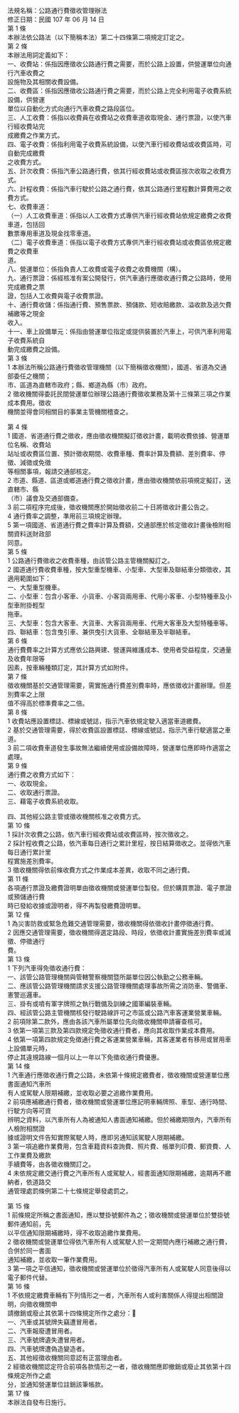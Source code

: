 法規名稱：公路通行費徵收管理辦法  
修正日期：民國 107 年 06 月 14 日  
第 1 條  
本辦法依公路法（以下簡稱本法）第二十四條第二項規定訂定之。  
第 2 條  
本辦法用詞定義如下：  
一、收費站：係指因應徵收公路通行費之需要，而於公路上設置，供營運單位向通行汽車收費之  
設施物及其相關收費設備。  
二、收費區：係指因應徵收公路通行費之需要，而於公路上完全利用電子收費系統設備，供營運  
單位以自動化方式向通行汽車收費之路段區位。  
三、人工收費：係指以收費員在收費站之收費車道收取現金、通行票證，以使汽車行經收費站完  
成繳費之作業方式。  
四、電子收費：係指利用電子收費系統設備，以使汽車行經收費站或收費區時，可自動完成繳費  
之收費方式。  
五、計次收費：係指汽車公路通行費，依其行經收費站或收費區按次收取之收費方式。  
六、計程收費：係指汽車行駛於公路之通行費，依其公路通行里程數計算費用之收費方式。  
七、收費車道：  
（一）人工收費車道：係指以人工收費方式專供汽車行經收費站依規定繳費之收費車道，包括回  
數票專用車道及現金找零車道。  
（二）電子收費車道：係指以電子收費方式專供汽車行經收費站或收費區依規定繳費之收費車  
道。  
八、營運單位：係指負責人工收費或電子收費之收費機關（構）。  
九、通行票證：係經核准有案公開發行，供汽車通行應徵收通行費之公路時，使用完成繳費之票  
證，包括人工收費與電子收費票證。  
十、通行費收儲：係指通行費、預售票款、預儲款、短收賠繳款、溢收款及逃欠費補繳等之現金  
收入。  
十一、車上設備單元：係指由營運單位指定或提供裝置於汽車上，可供汽車利用電子收費系統自  
動完成繳費之設備。  
第 3 條  
1 本辦法所稱公路通行費徵收管理機關（以下簡稱徵收機關），國道、省道為交通部委任之機關；  
市、區道為直轄市政府；縣、鄉道為縣（市）政府。  
2 徵收機關得委託民間營運單位辦理公路通行費徵收業務及第十三條第三項之作業成本費用。徵收  
機關並得會同相關目的事業主管機關稽查之。  


第 4 條  
1 國道、省道通行費之徵收，應由徵收機關擬訂徵收計畫，載明收費依據、營運單位名稱、收費站  
站址或收費區位置、預計徵收期間、收費車種、費率計算及費額、差別費率、停徵、減徵或免徵  
等相關事項，報請交通部核定。  
2 市道、縣道、區道或鄉道通行費之徵收計畫，應由徵收機關依前項規定擬訂，送直轄市、縣  
（市）議會及交通部備查。  
3 前二項程序完成後，徵收機關應於開始徵收前二十日將徵收計畫公告之。  
4 通行費率之調整，準用前三項規定辦理。  
5 第一項國道、省道通行費之費率計算及費額，交通部應於核定徵收計畫後檢附相關資料送財政部  
同意。  
第 5 條  
1 公路通行費徵收之收費車種，由該管公路主管機關擬訂之。  
2 國道通行費收費車種，按大型重型機車、小型車、大型車及聯結車分類徵收，其適用範圍如下：  
一、大型重型機車。  
二、小型車：包含小客車、小貨車、小客貨兩用車、代用小客車、小型特種車及小型車附掛輕型  
拖車。  
三、大型車：包含大客車、大貨車、大客貨兩用車、代用大客車及大型特種車等。  
四、聯結車：包含曳引車、兼供曳引大貨車、全聯結車及半聯結車。  
第 6 條  
通行費費率之計算方式應依公路興建、營運與維護成本、使用者受益程度，交通量及收費年限等  
因素，按車輛種類訂定，其計算方式如附件。  
第 7 條  
徵收機關基於交通管理需要，需實施通行費差別費率時，應依徵收計畫辦理。但差別費率之上限  
值不得高於標準費率之二倍。  
第 8 條  
1 收費站應設置標誌、標線或號誌，指示汽車依規定駛入適當車道繳費。  
2 基於交通管理需要，得於收費區設置標誌、標線或號誌，指示汽車行駛適當之車道。  
3 前二項收費車道發生事故無法繼續使用或設備故障時，營運單位應即時作適當之處理。  
第 9 條  
通行費之收費方式如下：  
一、收取現金。  
二、收取通行票證。  
三、藉電子收費系統收取。  


四、其他經公路主管或徵收機關核准之收費方式。  
第 10 條  
1 採計次收費之公路，依汽車行經收費站或收費區時，按次徵收之。  
2 採計程收費之公路，依汽車每日通行之累計里程，按日結算徵收之。並得依汽車每日通行累計里  
程實施差別費率。  
3 徵收機關得依前條收費方式之作業成本差異，收取不同之通行費。  
第 11 條  
各項通行票證及繳費證明單由徵收機關或營運單位製發。但於購買票證、電子票證或預儲通行費  
時已發給收據或證明者，得不再製發繳費證明單。  
第 12 條  
1 為災害防救或緊急危難交通管理需要，徵收機關得依徵收計畫停徵通行費。  
2 因應交通管理需要，徵收機關得選定路段、時段，依徵收計畫實施差別費率或減徵、停徵通行  
費。  
第 13 條  
1 下列汽車得免徵收通行費：  
一、該管公路管理機關與管轄警察機關暨所屬單位因公執勤之公務車輛。  
二、應該管公路管理機關請求支援公路管理機關處理事故所需之消防車、警備車、憲警巡邏車。  
三、掛有或噴有軍字牌照之執行戰備及訓練之國軍編裝車輛。  
四、經該管公路主管機關核發行駛路線許可之市區或公路汽車客運業營業車輛。  
2 前項除第二款外，應由各該汽車所屬單位先向徵收機關申請審查核可。  
3 依第一項第三款及第四款規定免徵收通行費者，應向其收取作業成本費用。  
4 依第一項第四款規定免徵通行費之客運業營業車輛，其客運業者有移用或冒用車上設備單元時，  
停止其違規路線一個月以上一年以下免徵收通行費優惠。  
第 14 條  
1 汽車通行應徵收通行費之公路，未依第十條規定繳費者，徵收機關或營運單位應書面通知汽車所  
有人或駕駛人限期補繳，並收取必要之追繳作業費用。  
2 前項應補繳通行費者，徵收機關或營運單位應記明車輛牌照、車型、通行時間、行駛方向等可資  
辨明之資料，以汽車所有人為被通知人書面通知補繳。但於補繳期限內，汽車所有人檢附相關證  
據或證明文件告知實際駕駛人時，應即另通知該駕駛人限期補繳。  
3 第一項追繳作業費用，包含車籍資料查詢費、照片費、帳單列印費、郵資費、人工作業費及繳款  
手續費等，由各徵收機關訂之。  
4 未依規定繳交通行費之汽車所有人或駕駛人，經書面通知限期補繳，逾期再不繳納者，依道路交  
通管理處罰條例第二十七條規定舉發處罰之。  


第 15 條  
1 前條規定所稱之書面通知，應以雙掛號郵件為之；徵收機關或營運單位於雙掛號郵件通知前，先  
以平信通知限期補繳時，得不收取追繳作業費用。  
2 徵收機關或營運單位得依汽車所有人或駕駛人於一定期間內應行補繳之通行費，合併於同一書面  
通知補繳，並收取一筆作業費用。  
3 第一項之平信通知，徵收機關或營運單位於徵得汽車所有人或駕駛人同意後得以電子郵件代替。  
第 16 條  
1 不依規定繳費車輛有下列情形之一者，汽車所有人或利害關係人得提出相關證明，向徵收機關申  
請撤銷或廢止其依第十四條規定所作之處分：￿  
一、汽車或其號牌失竊遭冒用者。  
二、汽車報廢遭冒用者。  
三、汽車號牌遺失遭冒用者。  
四、汽車號牌遭偽造變造者。  
五、其他經徵收機關同意認有正當理由者。  
2 經徵收機關認定符合前項各款情形之一者，徵收機關應即撤銷或廢止其依第十四條規定所作之處  
分，並通知營運單位註銷該筆帳款。  
第 17 條  
本辦法自發布日施行。  


